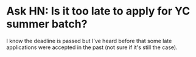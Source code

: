 # Ask HN: Is it too late to apply for YC summer batch?

I know the deadline is passed but I&#x27;ve heard before that some late applications were accepted in the past (not sure if it&#x27;s still the case).
